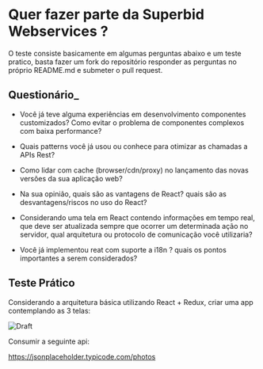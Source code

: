 # Quer fazer parte da Superbid Webservices ?

O teste consiste basicamente em algumas perguntas abaixo e um teste pratico, basta fazer um fork do repositório responder as perguntas no próprio README.md e submeter o pull request.

## Questionário_

* Você já teve alguma experiências em desenvolvimento componentes customizados? Como evitar o problema de componentes complexos com baixa performance?

* Quais patterns você já usou ou conhece para otimizar as chamadas a APIs Rest?

* Como lidar com cache (browser/cdn/proxy) no lançamento das novas versões da sua aplicação web?

* Na sua opinião, quais são as vantagens de React? quais são as desvantagens/riscos no uso do React?

* Considerando uma tela em React contendo informações em tempo real, que deve ser atualizada sempre que ocorrer um determinada ação no servidor, qual arquitetura ou protocolo de comunicação você utilizaria?

* Você já implementou reat com suporte a i18n ? quais os pontos importantes a serem considerados?

## Teste Prático 

Considerando a arquitetura básica utilizando React + Redux, criar uma app contemplando as 3 telas:

![Draft](./draft.png)

Consumir a seguinte api:

https://jsonplaceholder.typicode.com/photos

